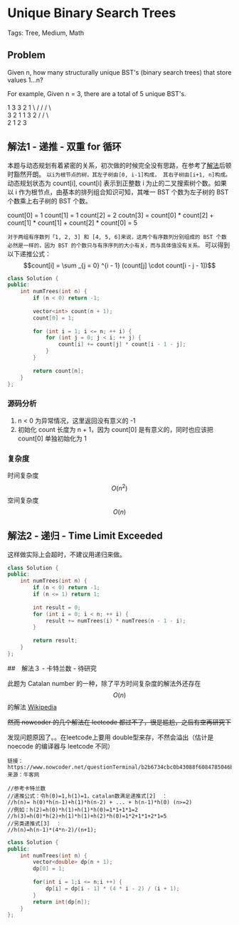 # Unique Binary Search Trees

Tags: Tree, Medium, Math

## Problem

Given n, how many structurally unique BST's (binary search trees) that store values 1...n?

For example,
Given n = 3, there are a total of 5 unique BST's.

   1         3     3      2      1
    \       /     /      / \      \
     3     2     1      1   3      2
    /     /       \                 \
   2     1         2                 3

## 解法1 - 递推 - 双重 for 循环

本题与动态规划有着紧密的关系，初次做的时候完全没有思路，在参考了[解法](https://algorithm.yuanbin.me/zh-hans/math_and_bit_manipulation/unique_binary_search_trees.html)后顿时豁然开朗。
`以i为根节点的树，其左子树由[0, i-1]构成， 其右子树由[i+1, n]构成。`
动态规划状态为 count[i], count[i] 表示到正整数 i 为止的二叉搜索树个数。如果以 i 作为根节点，由基本的排列组合知识可知，其唯一 BST 个数为左子树的 BST 个数乘上右子树的 BST 个数。

count[0] = 1
count[1] = 1
count[2] = 2
coutn[3] =  count[0] * count[2] +
            count[1] * count[1] +
            count[2] * count[0] = 5

`对于两组有序数列「1, 2, 3] 和 [4, 5, 6]来说，这两个有序数列分别组成的 BST 个数必然是一样的，因为 BST 的个数只与有序序列的大小有关，而与具体值没有关系。`
可以得到以下递推公式：
$$count[i] = \sum _{j = 0} ^{i - 1} (count[j] \cdot count[i - j - 1])$$

```cpp
class Solution {
public:
    int numTrees(int n) {
        if (n < 0) return -1;
        
        vector<int> count(n + 1);
        count[0] = 1;
        
        for (int i = 1; i <= n; ++ i) {
            for (int j = 0; j < i; ++ j) {
                count[i] += count[j] * count[i - 1 - j];
            }
        }
        
        return count[n];
    }
};
```

### 源码分析

1. n < 0 为异常情况，这里返回没有意义的 -1
2. 初始化 count 长度为 n + 1，因为 count[0] 是有意义的，同时也应该把 count[0] 单独初始化为 1

### 复杂度

时间复杂度 $$O(n^2)$$
空间复杂度 $$O(n)$$

## 解法2 - 递归 - Time Limit Exceeded

这样做实际上会超时，不建议用递归来做。

```cpp
class Solution {
public:
    int numTrees(int n) {
        if (n < 0) return -1;
        if (n <= 1) return 1;
        
        int result = 0;
        for (int i = 0; i < n; ++ i) {
            result += numTrees(i) * numTrees(n - 1 - i);
        }
        
        return result;
    }
};
```

##　解法３ - 卡特兰数 - 待研究

此题为 Catalan number 的一种，除了平方时间复杂度的解法外还存在 $$O(n)$$ 的解法 [Wikipedia](http://en.wikipedia.org/wiki/Catalan_number)

~~然而 nowcoder 的几个解法在 leetcode 都过不了，很是尴尬，之后有空再研究下~~

发现问题原因了。。在leetcode上要用 double型来存，不然会溢出（估计是 noecode 的编译器与 leetcode 不同）

```
链接：https://www.nowcoder.net/questionTerminal/b2b6734cbc0b43088f6084785046b861
来源：牛客网

//参考卡特兰数
//递推公式：令h(0)=1,h(1)=1，catalan数满足递推式[2]  ：
//h(n)= h(0)*h(n-1)+h(1)*h(n-2) + ... + h(n-1)*h(0) (n>=2)
//例如：h(2)=h(0)*h(1)+h(1)*h(0)=1*1+1*1=2
//h(3)=h(0)*h(2)+h(1)*h(1)+h(2)*h(0)=1*2+1*1+2*1=5
//另类递推式[3]  ：
//h(n)=h(n-1)*(4*n-2)/(n+1);
```

```cpp
class Solution {
public:
    int numTrees(int n) {
        vector<double> dp(n + 1);
        dp[0] = 1;
        
        for(int i = 1;i <= n;i ++) {
            dp[i] = dp[i - 1] * (4 * i - 2) / (i + 1);
        }
        return int(dp[n]);
    }
};
```
